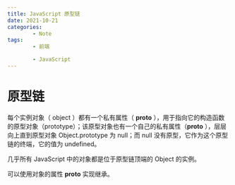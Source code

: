 ```yaml
---
title: JavaScript 原型链
date: 2021-10-21
categories:
        - Note
tags:
        - 前端

        - JavaScript
---
```


# 原型链

每个实例对象（ object ）都有一个私有属性（ **proto** ），用于指向它的构造函数的原型对象（prototype）；该原型对象也有一个自己的私有属性（**proto** ），层层向上直到原型对象 Object.prototype 为 null；而 null 没有原型，它作为这个原型链的终端，它的值为 undefined。

几乎所有 JavaScript 中的对象都是位于原型链顶端的 Object 的实例。

可以使用对象的属性 **proto** 实现继承。
